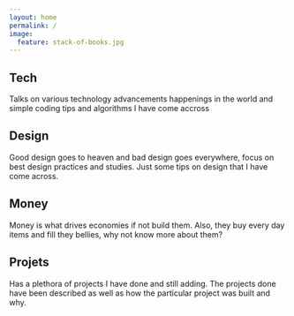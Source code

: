 ```yaml
---
layout: home
permalink: /
image:
  feature: stack-of-books.jpg
---
```


<div class="tiles">

<div class="tile">
  <h2 class="post-title">Tech</h2>
  <p class="post-excerpt">Talks on various technology advancements happenings in the world and simple coding tips and algorithms I have come accross</p>
</div><!-- /.tile -->

<div class="tile">
  <h2 class="post-title">Design</h2>
  <p class="post-excerpt">Good design goes to heaven and bad design goes everywhere, focus on best design practices and studies. Just some tips on design that I have come across.</p>
</div><!-- /.tile -->

<div class="tile">
  <h2 class="post-title">Money</h2>
  <p class="post-excerpt">Money is what drives economies if not build them. Also, they buy every day items and fill they bellies, why not know more about them?</p>
</div><!-- /.tile -->

<div class="tile">
  <h2 class="post-title">Projets</h2>
  <p class="post-excerpt">Has a plethora of projects I have done and still adding. The projects done have been described as well as how the particular project was built and why.</p>
</div><!-- /.tile -->

</div><!-- /.tiles -->

